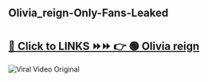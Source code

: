 
 ## Olivia_reign-Only-Fans-Leaked

# <h2><a href="https://clipsfans.com/Olivia_reign&ref=git">🔗 Click to LINKS ⏩⏩ 👉 🟢 Olivia reign </a></h2>

<a href="https://clipsfans.com/Olivia_reign&ref=git" rel="nofollow" data-target="animated-image.originalLink"><img src="https://i.ibb.co.com/xMMVF88/686577567.gif" alt="Viral Video Original" style="max-width: 100%; display: inline-block;" data-target="animated-image.originalImage"></a>
